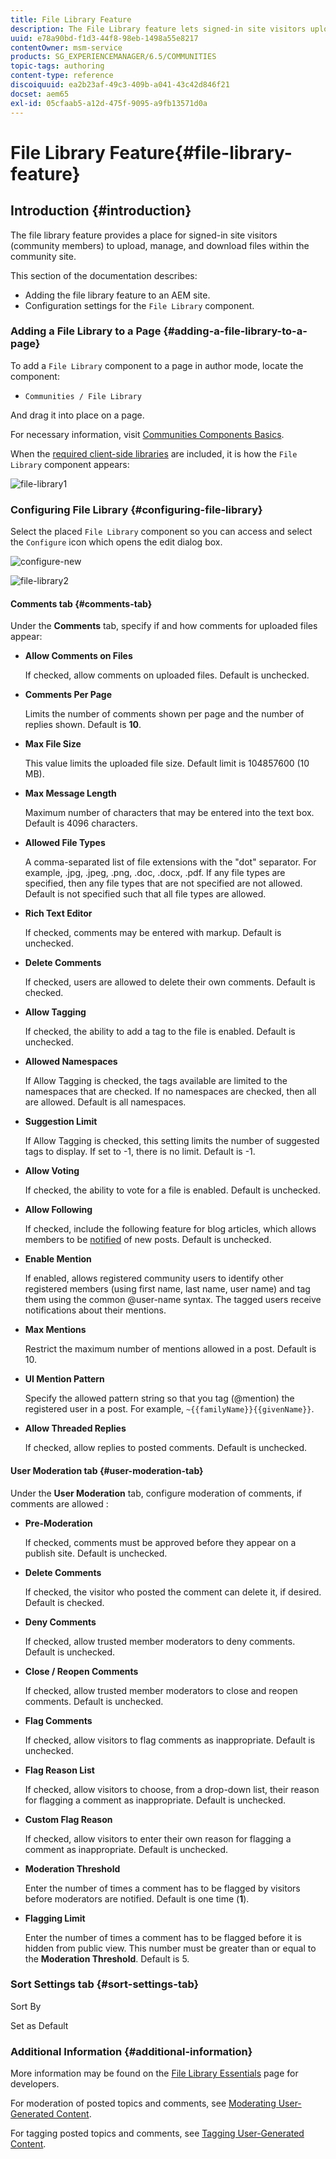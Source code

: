 ```yaml
---
title: File Library Feature
description: The File Library feature lets signed-in site visitors upload, manage, and download files
uuid: e78a90bd-f1d3-44f8-98eb-1498a55e8217
contentOwner: msm-service
products: SG_EXPERIENCEMANAGER/6.5/COMMUNITIES
topic-tags: authoring
content-type: reference
discoiquuid: ea2b23af-49c3-409b-a041-43c42d846f21
docset: aem65
exl-id: 05cfaab5-a12d-475f-9095-a9fb13571d0a
---
```

# File Library Feature{#file-library-feature}

## Introduction {#introduction}

The file library feature provides a place for signed-in site visitors (community members) to upload, manage, and download files within the community site.

This section of the documentation describes:

* Adding the file library feature to an AEM site.
* Configuration settings for the `File Library` component.

### Adding a File Library to a Page {#adding-a-file-library-to-a-page}

To add a `File Library` component to a page in author mode, locate the component:

* `Communities / File Library`

And drag it into place on a page.

For necessary information, visit [Communities Components Basics](/help/communities/basics.md).

When the [required client-side libraries](/help/communities/essentials-file-library.md#essentials-for-client-side) are included, it is how the `File Library` component appears:

![file-library1](assets/file-library1.png)

### Configuring File Library {#configuring-file-library}

Select the placed `File Library` component so you can access and select the `Configure` icon which opens the edit dialog box.

![configure-new](assets/configure-new.png) 

![file-library2](assets/file-library2.png)

#### Comments tab {#comments-tab}

Under the **Comments** tab, specify if and how comments for uploaded files appear:

* **Allow Comments on Files**
  
  If checked, allow comments on uploaded files. Default is unchecked.

* **Comments Per Page**
  
  Limits the number of comments shown per page and the number of replies shown. Default is **10**.

* **Max File Size**
  
  This value limits the uploaded file size. Default limit is 104857600 (10 MB).

* **Max Message Length**
  
  Maximum number of characters that may be entered into the text box. Default is 4096 characters.

* **Allowed File Types**
  
  A comma-separated list of file extensions with the "dot" separator. For example, .jpg, .jpeg, .png, .doc, .docx, .pdf. If any file types are specified, then any file types that are not specified are not allowed. Default is not specified such that all file types are allowed.

* **Rich Text Editor**
  
  If checked, comments may be entered with markup. Default is unchecked.

* **Delete Comments**
  
  If checked, users are allowed to delete their own comments. Default is checked.

* **Allow Tagging**
  
  If checked, the ability to add a tag to the file is enabled. Default is unchecked.

* **Allowed Namespaces**
  
  If Allow Tagging is checked, the tags available are limited to the namespaces that are checked. If no namespaces are checked, then all are allowed. Default is all namespaces.

* **Suggestion Limit**
  
  If Allow Tagging is checked, this setting limits the number of suggested tags to display. If set to -1, there is no limit. Default is -1.

* **Allow Voting**
  
  If checked, the ability to vote for a file is enabled. Default is unchecked.

* **Allow Following**
  
  If checked, include the following feature for blog articles, which allows members to be [notified](/help/communities/notifications.md) of new posts. Default is unchecked.

* **Enable Mention**
  
  If enabled, allows registered community users to identify other registered members (using first name, last name, user name) and tag them using the common @user-name syntax. The tagged users receive notifications about their mentions.

* **Max Mentions**
  
  Restrict the maximum number of mentions allowed in a post. Default is 10.

* **UI Mention Pattern**
  
  Specify the allowed pattern string so that you tag (@mention) the registered user in a post. For example, `~{{familyName}}{{givenName}}`.

* **Allow Threaded Replies**
  
  If checked, allow replies to posted comments. Default is unchecked.

#### User Moderation tab {#user-moderation-tab}

Under the **User Moderation** tab, configure moderation of comments, if comments are allowed :

* **Pre-Moderation**
  
  If checked, comments must be approved before they appear on a publish site. Default is unchecked.

* **Delete Comments**
  
  If checked, the visitor who posted the comment can delete it, if desired. Default is checked.

* **Deny Comments**
  
  If checked, allow trusted member moderators to deny comments. Default is unchecked.

* **Close / Reopen Comments**
  
  If checked, allow trusted member moderators to close and reopen comments. Default is unchecked.

* **Flag Comments**
  
  If checked, allow visitors to flag comments as inappropriate. Default is unchecked.

* **Flag Reason List**
  
  If checked, allow visitors to choose, from a drop-down list, their reason for flagging a comment as inappropriate. Default is unchecked.

* **Custom Flag Reason**
  
  If checked, allow visitors to enter their own reason for flagging a comment as inappropriate. Default is unchecked.

* **Moderation Threshold**
  
  Enter the number of times a comment has to be flagged by visitors before moderators are notified. Default is one time (**1**).

* **Flagging Limit**
  
  Enter the number of times a comment has to be flagged before it is hidden from public view. This number must be greater than or equal to the **Moderation Threshold**. Default is 5.

### Sort Settings tab {#sort-settings-tab}

Sort By

Set as Default

### Additional Information {#additional-information}

More information may be found on the [File Library Essentials](/help/communities/essentials-file-library.md) page for developers.

For moderation of posted topics and comments, see [Moderating User-Generated Content](/help/communities/moderate-ugc.md).

For tagging posted topics and comments, see [Tagging User-Generated Content](/help/communities/tag-ugc.md).
